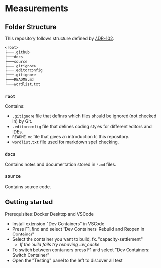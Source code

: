 # Measurements

## Folder Structure

This repository follows structure defined by [ADR-102](https://energinet.atlassian.net/wiki/spaces/D3/pages/290390042/ADR+102+-+Folderstruktur).

``` txt
<root>
├───.github
├───docs
├───source
├───.gitignore
├───.editorconfig
├───.gitignore
├───README.md
└───wordlist.txt
```

### `root`

Contains:

- `.gitignore` file that defines which files should be ignored (not checked in) by Git.
- `.editorconfig` file that defines coding styles for different editors and IDEs.
- `README.md` file that gives an introduction to this repository.
- `wordlist.txt` file used for markdown spell checking.

### `docs`

Contains notes and documentation stored in `*.md` files.

### `source`

Contains source code.

## Getting started

Prerequisites: Docker Desktop and VSCode

- Install extension "Dev Containers" in VSCode
- Press F1, find and select "Dev Containers: Rebuild and Reopen in Container"
- Select the container you want to build, fx. "capacity-settlement"
    - *If the build fails try removing .uv_cache*
- To switch between containers press F1 and select "Dev Containers: Switch Container"
- Open the "Testing" panel to the left to discover all test
